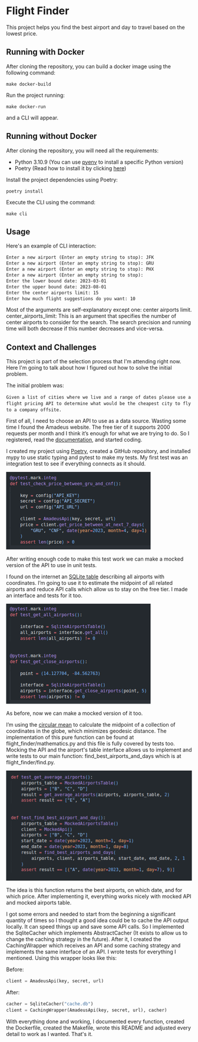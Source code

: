# Flight Finder

This project helps you find the best airport and day to travel based on the lowest price.

## Running with Docker

After cloning the repository, you can build a docker image using the following command:

```
make docker-build
```

Run the project running:

```
make docker-run
```

and a CLI will appear.

## Running without Docker

After cloning the repository, you will need all the requirements:

- Python 3.10.9 (You can use [pyenv](https://github.com/pyenv/pyenv) to install a specific Python version)
- Poetry (Read how to install it by clicking [here](https://python-poetry.org/docs/#installation))


Install the project dependencies using Poetry:

```
poetry install
```

Execute the CLI using the command:

```
make cli
```

## Usage

Here's an example of CLI interaction:

```
Enter a new airport (Enter an empty string to stop): JFK
Enter a new airport (Enter an empty string to stop): GRU
Enter a new airport (Enter an empty string to stop): PHX
Enter a new airport (Enter an empty string to stop): 
Enter the lower bound date: 2023-03-01
Enter the upper bound date: 2023-08-01
Enter the center airports limit: 15
Enter how much flight suggestions do you want: 10
```

Most of the arguments are self-explanatory except one: center airports limit.
center_airports_limit: This is an argument that specifies the number of center airports to consider for the search. The search precision and running time will both decrease if this number decreases and vice-versa.

## Context and Challenges

This project is part of the selection process that I'm attending right now. Here I'm going to talk about how I figured out how to solve the initial problem.

The initial problem was:

`
Given a list of cities where we live and a range of dates please use a flight pricing API to determine what would be the cheapest city to fly to a company offsite.
`

First of all, I need to choose an API to use as a data source. Wasting some time I found the Amadeus website. The free tier of it supports 2000 requests per month and I think it’s enough for what we are trying to do. So I registered, read the [documentation](https://developers.amadeus.com/self-service/category/air/api-doc/flight-offers-search/api-reference), and started coding.

I created my project using [Poetry](https://python-poetry.org/), created a GitHub repository, and installed mypy to use static typing and pytest to make my tests. My first test was an integration test to see if everything connects as it should.

![ alt text for screen readers](/assets/firstintegtest.png)

After writing enough code to make this test work we can make a mocked version of the API to use in unit tests.

I found on the internet an [SQLite table](https://www.partow.net/miscellaneous/airportdatabase/index.html#Downloads) describing all airports with coordinates. I’m going to use it to estimate the midpoint of all related airports and reduce API calls which allow us to stay on the free tier. I made an interface and tests for it too.

![ alt text for screen readers](/assets/secondintegtest.png)

As before, now we can make a mocked version of it too.

I’m using the [circular mean](https://en.wikipedia.org/wiki/Circular_mean) to calculate the midpoint of a collection of coordinates in the globe, which minimizes geodesic distance. The implementation of this pure function can be found at flight_finder/mathematics.py and this file is fully covered by tests too.
Mocking the API and the airport's table interface allows us to implement and write tests to our main function: find_best_airports_and_days which is at flight_finder/find.py.

![ alt text for screen readers](/assets/findtest.png)

The idea is this function returns the best airports, on which date, and for which price. After implementing it, everything works nicely with mocked API and mocked airports table.

I got some errors and needed to start from the beginning a significant quantity of times so I thought a good idea could be to cache the API output locally. It can speed things up and save some API calls. So I implemented the SqliteCacher which implements AbstractCacher (It exists to allow us to change the caching strategy in the future). After it, I created the CachingWrapper which receives an API and some caching strategy and implements the same interface of an API. I wrote tests for everything I mentioned. Using this wrapper looks like this:

Before:


```python
client = AmadeusApi(key, secret, url)
```

After:


```python
cacher = SqliteCacher("cache.db")
client = CachingWrapper(AmadeusApi(key, secret, url), cacher)
```

With everything done and working, I documented every function, created the Dockerfile, created the Makefile, wrote this README and adjusted every detail to work as I wanted. That's it.